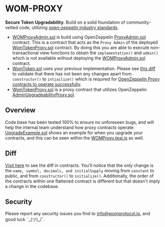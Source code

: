 # WOM-PROXY

**Secure Token Upgradability.** Build on a solid foundation of community-vetted code, utilizing [open-zeppelin industry standards](https://github.com/OpenZeppelin/openzeppelin-contracts). 

 * [WOMProxyAdmin.sol](contracts/WOMProxyAdmin.sol) is build using OpenZeppelin [ProxyAdmin.sol](https://github.com/OpenZeppelin/openzeppelin-sdk/blob/master/packages/lib/contracts/upgradeability/ProxyAdmin.sol) contract.  This is a contract that acts as the `Proxy Admin` of the deployed [WomTokenProxy.sol](contracts/WomTokenProxy.sol) contract.  By doing this you are able to execute non-transactional view functions to obtain the `implementation()` and `admin()` which is not available without deploying the [WOMProxyAdmin.sol](contracts/WOMProxyAdmin.sol) contract.
 * [WomToken.sol](contracts/WomToken.sol) uses your previous implementation.  Please see [this diff](https://www.diffchecker.com/0Ce4XKPg) to validate that there has not been any changes apart from `constructor()` to `intiailize()` which is required for [OpenZeppelin Proxy contracts to operate successfully](https://docs.openzeppelin.com/upgrades-plugins/1.x/writing-upgradeable).
 * [WomTokenProxy.sol](contracts/WomTokenProxy.sol) is a proxy contract that utilizes OpenZeppelin [AdminUpgradeabilityProxy.sol](https://github.com/OpenZeppelin/openzeppelin-sdk/blob/master/packages/lib/contracts/upgradeability/AdminUpgradeabilityProxy.sol). 



## Overview

Code base has been tested 100% to ensure no unforeseen bugs, and will help the internal team understand how proxy contracts operate.  [UpgradeExample.sol](contracts/upgrade/UpgradeExample.sol) shows an example for when you upgrade your contracts, and this can be seen within the [WOMProxy.test.js](test/WOMProxy.test.js) as well.

## Diff
[Visit here](https://www.diffchecker.com/0Ce4XKPg) to see the diff in contracts.  You'll notice that the only change is the `name, symbol, decimals, and initialSupply` moving from `constant` to public, and from `constructor()` to `initialize()`.  Additionally, the order of the contracts within one flattened contract is different but that doesn't imply a change in the codebase. 

## Security

Please report any security issues you find to info@womprotocol.io, and good luck ¯\_(ツ)_/¯.